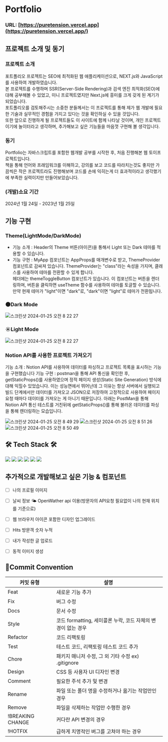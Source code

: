 # Portfolio
### URL: [https://puretension.vercel.app](https://puretension.vercel.app/)

## 프로젝트 소개 및 동기

### 프로젝트 소개
포트폴리오 프로젝트는 SEO에 최적화된 웹 애플리케이션으로, NEXT.js와 JavaScript를 사용하여 개발하였습니다. <br>
본 프로젝트를 수행하며 SSR(Server-Side Rendering)과 검색 엔진 최적화(SEO)에 대해 공부해볼 수 있었고, 미니 프로젝트였지만 Next.js에 흥미를 크게 갖게 된 계기가 되었습니다. <br>
포트폴리오를 검토해주시는 소중한 분들께서는 이 프로젝트를 통해 제가 웹 개발에 필요한 기술과 실무적인 경험을 가지고 있다는 것을 확인하실 수 있을 것입니다. <br>
또한 앞으로 진행하게 될 프로젝트들도 이 사이트에 함께 나타날 것이며, 개인 프로젝트이기에 놀이터라고 생각하며, 추가해보고 싶은 기능들을 마음껏 구현해 볼 생각입니다. <br>
### 동기
Portfolio는 자바스크립트를 포함한 웹개발 공부를 시작한 후, 처음 진행해본 웹 토이프로젝트입니다. <br>
책을 통해 언어와 프래임워크를 이해하고, 강의를 보고 코드를 따라치는것도 좋지만 가끔씩은 작은 프로젝트라도 진행해보며 코드를 손에 익히는게 더 효과적이라고 생각했기에 부족한 실력이지만 만들어보았습니다.
### (개발)소요 기간
2024년 1월 24일 - 2023년 1월 25일<br/>

## 기능 구현

### Theme(LightMode/DarkMode)

- 기능 소개 : Header의 Theme 버튼(아이콘)을 통해서 Light 또는 Dark 테마를 적용할 수 있습니다.
- 기능 구현 : MyApp 컴포넌트는 AppProps를 매개변수로 받고, ThemeProvider 컴포넌트로 감싸져 있습니다. ThemeProvider는 "class"라는 속성을 가지며, 클래스를 사용하여 테마를 전환할 수 있게 합니다. <br>
헤더에는 themeToggleButton 컴포넌트가 있습니다. 이 컴포넌트는 버튼을 렌더링하며, 버튼을 클릭하면 useTheme 함수를 사용하여 테마를 토글할 수 있습니다. 만약 현재 테마가 "light"이면 "dark"로, "dark"이면 "light"로 테마가 전환됩니다.

### 🌑Dark Mode
![스크린샷 2024-01-25 오전 8 22 27](https://github.com/puretension/portfolio/assets/106448279/345a1da8-342d-4dce-b88d-697bf1056ef7)
### ☀️Light Mode
![스크린샷 2024-01-25 오전 8 22 27](https://github.com/puretension/portfolio/assets/106448279/fcd97f0e-0708-4db8-af0b-0a1086a2a2d9)

### Notion API를 사용한 프로젝트 가져오기

기능 소개 : Notion API를 사용하여 데이터를 파싱하고 프로젝트 목록을 표시하는 기능을 구현했습니다
기능 구현 : postman을 통해 API 통신을 확인한 후, getStaticProps()를 사용하였으며 정적 페이지 생성(Static Site Generation) 방식에 대해 익힐수 있었습니다. 
이는 성능면에서 뛰어난데 그 이유는 항상 서버에서 실행되고 빌드 단계에서만 데이터를 가져오고 JSON으로 저장하여 고정적으로 사용하여 페이지 요청 때마다 데이터를 가져오는 게 아니기 때문입니다.
아래는 PostMan을 통해 Notion API 통신 테스트를 거친뒤에 getStaticProps()를 통해 불러온 데이터를 파싱을 통해 렌더링하는 모습입니다.

![스크린샷 2024-01-25 오전 8 49 29](https://github.com/puretension/portfolio/assets/106448279/a77f185a-aaaf-497b-9735-8aa1f3a436a6)
![스크린샷 2024-01-25 오전 8 51 26](https://github.com/puretension/portfolio/assets/106448279/6d81b749-1dbf-4ee8-9e6c-57e4c22a7f88)
![스크린샷 2024-01-25 오전 8 50 49](https://github.com/puretension/portfolio/assets/106448279/b267c601-83de-43af-8378-3f87584bf6a2)

## 🛠️ Tech Stack 🛠️
<div>
    <!-- Language 추가 -->
    <img src="https://img.shields.io/badge/React-20232A?style=for-the-badge&logo=react&logoColor=61DAFB"/>
    <img src="https://img.shields.io/badge/Next.js-000?logo=nextdotjs&logoColor=fff&style=for-the-badge"/>
    <img src="https://img.shields.io/badge/Tailwind_CSS-38B2AC?style=for-the-badge&logo=tailwind-css&logoColor=white"/>
    <img src="https://img.shields.io/badge/html5-%23E34F26.svg?style=for-the-badge&logo=html5&logoColor=white"/>
    <img src="https://img.shields.io/badge/css3-%231572B6.svg?style=for-the-badge&logo=css3&logoColor=white/">
    <img src="https://img.shields.io/badge/JavaScript-F7DF1E?style=for-the-badge&logo=JavaScript&logoColor=white">
</div>

## 추가적으로 개발해보고 싶은 기능 & 컴포넌트
- [ ] 나의 프로필 이미지
- [ ] 날씨 정보 🌤️ OpenWather api 이용(방문자의 API요청 필요없이 나의 현재 위치를 기준으로)
- [ ] 웹 브라우저 아이콘 포함한 디자인 업그레이드
- [ ] Hits 방문객 숫자 누적
- [ ] 내가 작성한 글 업로드
- [ ] 동적 이미지 생성


## 🎯Commit Convention

| 커밋 유형 | 설명 |
| --- | --- |
| Feat | 새로운 기능 추가 |
| Fix | 버그 수정 |
| Docs | 문서 수정 |
| Style | 코드 formatting, 세미콜론 누락, 코드 자체의 변경이 없는 경우 |
| Refactor | 코드 리팩토링 |
| Test | 테스트 코드, 리팩토링 테스트 코드 추가 |
| Chore | 패키지 매니저 수정, 그 외 기타 수정 ex) .gitignore |
| Design | CSS 등 사용자 UI 디자인 변경 |
| Comment | 필요한 주석 추가 및 변경 |
| Rename | 파일 또는 폴더 명을 수정하거나 옮기는 작업만인 경우 |
| Remove | 파일을 삭제하는 작업만 수행한 경우 |
| !BREAKING CHANGE | 커다란 API 변경의 경우 |
| !HOTFIX | 급하게 치명적인 버그를 고쳐야 하는 경우 |
